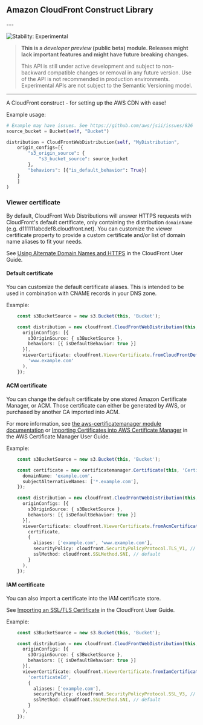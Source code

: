 ## Amazon CloudFront Construct Library

<html></html>---


![Stability: Experimental](https://img.shields.io/badge/stability-Experimental-important.svg?style=for-the-badge)

> **This is a *developer preview* (public beta) module. Releases might lack important features and might have
> future breaking changes.**
>
> This API is still under active development and subject to non-backward
> compatible changes or removal in any future version. Use of the API is not recommended in production
> environments. Experimental APIs are not subject to the Semantic Versioning model.

---
<html></html>

A CloudFront construct - for setting up the AWS CDN with ease!

Example usage:

```python
# Example may have issues. See https://github.com/aws/jsii/issues/826
source_bucket = Bucket(self, "Bucket")

distribution = CloudFrontWebDistribution(self, "MyDistribution",
    origin_configs=[{
        "s3_origin_source": {
            "s3_bucket_source": source_bucket
        },
        "behaviors": [{"is_default_behavior": True}]
    }
    ]
)
```

### Viewer certificate

By default, CloudFront Web Distributions will answer HTTPS requests with CloudFront's default certificate, only containing the distribution `domainName` (e.g. d111111abcdef8.cloudfront.net).
You can customize the viewer certificate property to provide a custom certificate and/or list of domain name aliases to fit your needs.

See [Using Alternate Domain Names and HTTPS](https://docs.aws.amazon.com/AmazonCloudFront/latest/DeveloperGuide/using-https-alternate-domain-names.html) in the CloudFront User Guide.

#### Default certificate

You can customize the default certificate aliases. This is intended to be used in combination with CNAME records in your DNS zone.

Example:

```ts lit=test/example.default-cert-alias.lit.ts
    const s3BucketSource = new s3.Bucket(this, 'Bucket');

    const distribution = new cloudfront.CloudFrontWebDistribution(this, 'AnAmazingWebsiteProbably', {
      originConfigs: [{
        s3OriginSource: { s3BucketSource },
        behaviors: [{ isDefaultBehavior: true }]
      }],
      viewerCertificate: cloudfront.ViewerCertificate.fromCloudFrontDefaultCertificate(
        'www.example.com'
      ),
    });
```

#### ACM certificate

You can change the default certificate by one stored Amazon Certificate Manager, or ACM.
Those certificate can either be generated by AWS, or purchased by another CA imported into ACM.

For more information, see [the aws-certificatemanager module documentation](https://docs.aws.amazon.com/cdk/api/latest/docs/aws-certificatemanager-readme.html) or [Importing Certificates into AWS Certificate Manager](https://docs.aws.amazon.com/acm/latest/userguide/import-certificate.html) in the AWS Certificate Manager User Guide.

Example:

```ts lit=test/example.acm-cert-alias.lit.ts
    const s3BucketSource = new s3.Bucket(this, 'Bucket');

    const certificate = new certificatemanager.Certificate(this, 'Certificate', {
      domainName: 'example.com',
      subjectAlternativeNames: ['*.example.com'],
    });

    const distribution = new cloudfront.CloudFrontWebDistribution(this, 'AnAmazingWebsiteProbably', {
      originConfigs: [{
        s3OriginSource: { s3BucketSource },
        behaviors: [{ isDefaultBehavior: true }]
      }],
      viewerCertificate: cloudfront.ViewerCertificate.fromAcmCertificate(
        certificate,
        {
          aliases: ['example.com', 'www.example.com'],
          securityPolicy: cloudfront.SecurityPolicyProtocol.TLS_V1, // default
          sslMethod: cloudfront.SSLMethod.SNI, // default
        }
      ),
    });
```

#### IAM certificate

You can also import a certificate into the IAM certificate store.

See [Importing an SSL/TLS Certificate](https://docs.aws.amazon.com/AmazonCloudFront/latest/DeveloperGuide/cnames-and-https-procedures.html#cnames-and-https-uploading-certificates) in the CloudFront User Guide.

Example:

```ts lit=test/example.iam-cert-alias.lit.ts
    const s3BucketSource = new s3.Bucket(this, 'Bucket');

    const distribution = new cloudfront.CloudFrontWebDistribution(this, 'AnAmazingWebsiteProbably', {
      originConfigs: [{
        s3OriginSource: { s3BucketSource },
        behaviors: [{ isDefaultBehavior: true }]
      }],
      viewerCertificate: cloudfront.ViewerCertificate.fromIamCertificate(
        'certificateId',
        {
          aliases: ['example.com'],
          securityPolicy: cloudfront.SecurityPolicyProtocol.SSL_V3, // default
          sslMethod: cloudfront.SSLMethod.SNI, // default
        }
      ),
    });
```
